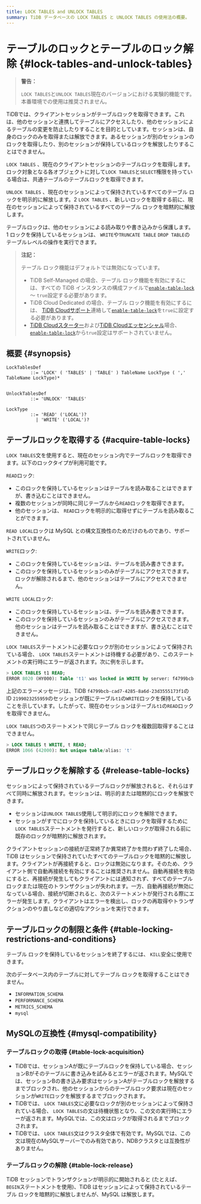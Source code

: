 ```yaml
---
title: LOCK TABLES and UNLOCK TABLES
summary: TiDB データベースの LOCK TABLES と UNLOCK TABLES の使用法の概要。
---
```


# テーブルのロックとテーブルのロック解除 {#lock-tables-and-unlock-tables}

> **警告：**
>
> `LOCK TABLES`と`UNLOCK TABLES`現在のバージョンにおける実験的機能です。本番環境での使用は推奨されません。

TiDBでは、クライアントセッションがテーブルロックを取得できます。これは、他のセッションと連携してテーブルにアクセスしたり、他のセッションによるテーブルの変更を防止したりすることを目的としています。セッションは、自身のロックのみを取得または解放できます。あるセッションが別のセッションのロックを取得したり、別のセッションが保持しているロックを解放したりすることはできません。

`LOCK TABLES` 、現在のクライアントセッションのテーブルロックを取得します。ロック対象となる各オブジェクトに対して`LOCK TABLES`と`SELECT`権限を持っている場合は、共通テーブルのテーブルロックを取得できます。

`UNLOCK TABLES` 、現在のセッションによって保持されているすべてのテーブル ロックを明示的に解放します。2 `LOCK TABLES` 、新しいロックを取得する前に、現在のセッションによって保持されているすべてのテーブル ロックを暗黙的に解放します。

テーブルロックは、他のセッションによる読み取りや書き込みから保護します。1 ロックを保持しているセッションは、 `WRITE`や`TRUNCATE TABLE` `DROP TABLE`のテーブルレベルの操作を実行できます。

> **注記：**
>
> テーブル ロック機能はデフォルトでは無効になっています。
>
> -   TiDB Self-Managed の場合、テーブル ロック機能を有効にするには、すべての TiDB インスタンスの構成ファイルで[`enable-table-lock`](https://docs.pingcap.com/tidb/stable/tidb-configuration-file#enable-table-lock-new-in-v400) ～ `true`設定する必要があります。
> -   TiDB Cloud Dedicated の場合、テーブル ロック機能を有効にするには、 [TiDB Cloudサポート](https://docs.pingcap.com/tidbcloud/tidb-cloud-support)連絡して[`enable-table-lock`](https://docs.pingcap.com/tidb/stable/tidb-configuration-file#enable-table-lock-new-in-v400)を`true`に設定する必要があります。
> -   [TiDB Cloudスターター](https://docs.pingcap.com/tidbcloud/select-cluster-tier#tidb-cloud-serverless)および[TiDB Cloudエッセンシャル](https://docs.pingcap.com/tidbcloud/select-cluster-tier#essential)場合、 [`enable-table-lock`](https://docs.pingcap.com/tidb/stable/tidb-configuration-file#enable-table-lock-new-in-v400)から`true`設定はサポートされていません。

## 概要 {#synopsis}

```ebnf+diagram
LockTablesDef
         ::= 'LOCK' ( 'TABLES' | 'TABLE' ) TableName LockType ( ',' TableName LockType)*


UnlockTablesDef
         ::= 'UNLOCK' 'TABLES'

LockType
         ::= 'READ' ('LOCAL')?
           | 'WRITE' ('LOCAL')?
```

## テーブルロックを取得する {#acquire-table-locks}

`LOCK TABLES`文を使用すると、現在のセッション内でテーブルロックを取得できます。以下のロックタイプが利用可能です。

`READ`ロック:

-   このロックを保持しているセッションはテーブルを読み取ることはできますが、書き込むことはできません。
-   複数のセッションが同時に同じテーブルから`READ`ロックを取得できます。
-   他のセッションは、 `READ`ロックを明示的に取得せずにテーブルを読み取ることができます。

`READ LOCAL`ロックは MySQL との構文互換性のためだけのものであり、サポートされていません。

`WRITE`ロック:

-   このロックを保持しているセッションは、テーブルを読み書きできます。
-   このロックを保持しているセッションのみがテーブルにアクセスできます。ロックが解除されるまで、他のセッションはテーブルにアクセスできません。

`WRITE LOCAL`ロック:

-   このロックを保持しているセッションは、テーブルを読み書きできます。
-   このロックを保持しているセッションのみがテーブルにアクセスできます。他のセッションはテーブルを読み取ることはできますが、書き込むことはできません。

`LOCK TABLES`ステートメントに必要なロックが別のセッションによって保持されている場合、 `LOCK TABLES`ステートメントは待機する必要があり、このステートメントの実行時にエラーが返されます。次に例を示します。

```sql
> LOCK TABLES t1 READ;
ERROR 8020 (HY000): Table 't1' was locked in WRITE by server: f4799bcb-cad7-4285-8a6d-23d3555173f1_session: 2199023255959
```

上記のエラーメッセージは、TiDB `f4799bcb-cad7-4285-8a6d-23d3555173f1`の ID `2199023255959`のセッションが既にテーブル`t1`の`WRITE`ロックを保持していることを示しています。したがって、現在のセッションはテーブル`t1`の`READ`ロックを取得できません。

`LOCK TABLES`つのステートメントで同じテーブル ロックを複数回取得することはできません。

```sql
> LOCK TABLES t WRITE, t READ;
ERROR 1066 (42000): Not unique table/alias: 't'
```

## テーブルロックを解除する {#release-table-locks}

セッションによって保持されているテーブルロックが解放されると、それらはすべて同時に解放されます。セッションは、明示的または暗黙的にロックを解放できます。

-   セッションは`UNLOCK TABLES`使用して明示的にロックを解除できます。
-   セッションがすでにロックを保持しているときにロックを取得するために`LOCK TABLES`ステートメントを発行すると、新しいロックが取得される前に既存のロックが暗黙的に解放されます。

クライアントセッションの接続が正常終了か異常終了かを問わず終了した場合、TiDB はセッションで保持されていたすべてのテーブルロックを暗黙的に解放します。クライアントが再接続すると、ロックは無効になります。そのため、クライアント側で自動再接続を有効にすることは推奨されません。自動再接続を有効にすると、再接続が発生してもクライアントには通知されず、すべてのテーブルロックまたは現在のトランザクションが失われます。一方、自動再接続が無効になっている場合、接続が切断されると、次のステートメントが発行される際にエラーが発生します。クライアントはエラーを検出し、ロックの再取得やトランザクションのやり直しなどの適切なアクションを実行できます。

## テーブルロックの制限と条件 {#table-locking-restrictions-and-conditions}

テーブル ロックを保持しているセッションを終了するには、 `KILL`安全に使用できます。

次のデータベース内のテーブルに対してテーブル ロックを取得することはできません。

-   `INFORMATION_SCHEMA`
-   `PERFORMANCE_SCHEMA`
-   `METRICS_SCHEMA`
-   `mysql`

## MySQLの互換性 {#mysql-compatibility}

### テーブルロックの取得 {#table-lock-acquisition}

-   TiDBでは、セッションAが既にテーブルロックを保持している場合、セッションBがそのテーブルに書き込みを試みるとエラーが返されます。MySQLでは、セッションBの書き込み要求はセッションAがテーブルロックを解放するまでブロックされ、他のセッションからのテーブルロック要求は現在のセッションが`WRITE`ロックを解放するまでブロックされます。
-   TiDBでは、 `LOCK TABLES`文に必要なロックが別のセッションによって保持されている場合、 `LOCK TABLES`の文は待機状態となり、この文の実行時にエラーが返されます。MySQLでは、この文はロックが取得されるまでブロックされます。
-   TiDBでは、 `LOCK TABLES`文はクラスタ全体で有効です。MySQLでは、この文は現在のMySQLサーバーでのみ有効であり、NDBクラスタとは互換性がありません。

### テーブルロックの解除 {#table-lock-release}

TiDB セッションでトランザクションが明示的に開始されると (たとえば、 `BEGIN`ステートメントを使用)、TiDB はセッションによって保持されているテーブル ロックを暗黙的に解放しませんが、MySQL は解放します。

